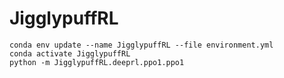 # JigglypuffRL

```
conda env update --name JigglypuffRL --file environment.yml
conda activate JigglypuffRL
python -m JigglypuffRL.deeprl.ppo1.ppo1
```
